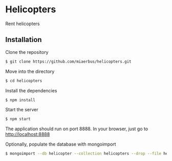 # Helicopters
Rent helicopters 

## Installation

Clone the repository
```bash
$ git clone https://github.com/miaerbus/helicopters.git
```

Move into the directory
```bash
$ cd helicopters
```

Install the dependencies
```bash
$ npm install
```

Start the server
```bash
$ npm start
```
The application should run on port 8888. In your browser, just go to [http://localhost:8888](http://localhost:8888)

Optionally, populate the database with mongoimport
```bash
$ mongoimport --db helicopter --collection helicopters --drop --file helicopters.js
```